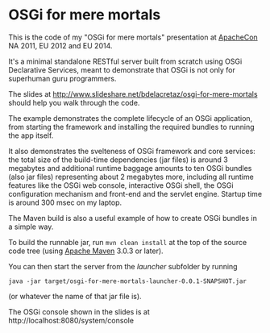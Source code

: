 # OSGi for mere mortals

This is the code of my "OSGi for mere mortals" presentation at [ApacheCon](http://apachecon.com) NA 2011, EU 2012 and EU 2014.

It's a minimal standalone RESTful server built from scratch using OSGi Declarative Services, meant
to demonstrate that OSGi is not only for superhuman guru programmers. 

The slides at http://www.slideshare.net/bdelacretaz/osgi-for-mere-mortals 
should help you walk through the code.

The example demonstrates the complete lifecycle of an OSGi application,
from starting the framework and installing the required bundles to running
the app itself.

It also demonstrates the svelteness of OSGi framework and core services: the total size of the build-time dependencies (jar files) is around 3 megabytes and additional runtime baggage amounts to ten OSGi bundles (also jar files) representing about 2 megabytes more, including all runtime features like the OSGi web console, interactive OSGi shell, the OSGi configuration mechanism and front-end and the servlet engine. Startup time is around 300 msec on my laptop.

The Maven build is also a useful example of how to create OSGi bundles in a 
simple way.

To build the runnable jar, run `mvn clean install` at the top of the source
code tree (using <a href="http://maven.apache.org">Apache Maven</a>
3.0.3 or later).

You can then start the server from the *launcher* subfolder by running

    java -jar target/osgi-for-mere-mortals-launcher-0.0.1-SNAPSHOT.jar

(or whatever the name of that jar file is).

The OSGi console shown in the slides is at http://localhost:8080/system/console
